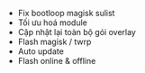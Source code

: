 - Fix bootloop magisk sulist
- Tối ưu hoá module
- Cập nhật lại toàn bộ gói overlay
- Flash magisk / twrp
- Auto update
- Flash online & offline
